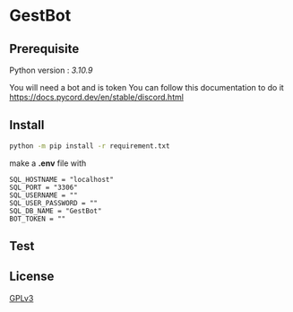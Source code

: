 # GestBot

## Prerequisite

Python version : *3.10.9*

You will need a bot and is token 
You can follow this documentation to do it 
https://docs.pycord.dev/en/stable/discord.html

## Install

``` Bash
python -m pip install -r requirement.txt
```
make a **.env** file with
``` Env
SQL_HOSTNAME = "localhost"
SQL_PORT = "3306"
SQL_USERNAME = ""
SQL_USER_PASSWORD = ""
SQL_DB_NAME = "GestBot"
BOT_TOKEN = ""
```

## Test


## License

[GPLv3](https://choosealicense.com/licenses/gpl-3.0/)
